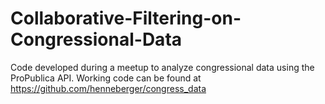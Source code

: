 # Collaborative-Filtering-on-Congressional-Data

Code developed during a meetup to analyze congressional data using the ProPublica API. Working code can be found at https://github.com/henneberger/congress_data
